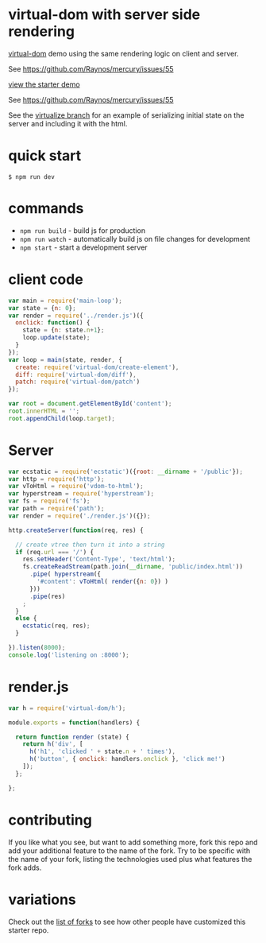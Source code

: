 # virtual-dom with server side rendering

[virtual-dom](https://npmjs.com/package/virtual-dom) demo using the same rendering logic on client and server.

See https://github.com/Raynos/mercury/issues/55

[view the starter demo](http://substack.neocities.org/virtual_dom_starter.html)

See https://github.com/Raynos/mercury/issues/55

See the [virtualize branch](https://github.com/nichoth/virtual-dom-server-rendering/tree/virtualize) for an example of serializing initial state on the server and including it with the html.

# quick start

```
$ npm run dev
```

# commands

* `npm run build` - build js for production
* `npm run watch` - automatically build js on file changes for development
* `npm start` - start a development server

# client code

``` js
var main = require('main-loop');
var state = {n: 0};
var render = require('../render.js')({
  onclick: function() {
    state = {n: state.n+1};
    loop.update(state);
  }
});
var loop = main(state, render, {
  create: require('virtual-dom/create-element'),
  diff: require('virtual-dom/diff'),
  patch: require('virtual-dom/patch')
});

var root = document.getElementById('content');
root.innerHTML = '';
root.appendChild(loop.target);

```

# Server

```js
var ecstatic = require('ecstatic')({root: __dirname + '/public'});
var http = require('http');
var vToHtml = require('vdom-to-html');
var hyperstream = require('hyperstream');
var fs = require('fs');
var path = require('path');
var render = require('./render.js')({});

http.createServer(function(req, res) {

  // create vtree then turn it into a string
  if (req.url === '/') {
    res.setHeader('Content-Type', 'text/html');
    fs.createReadStream(path.join(__dirname, 'public/index.html'))
      .pipe( hyperstream({
        '#content': vToHtml( render({n: 0}) )
      }))
      .pipe(res)
    ;
  }
  else {
    ecstatic(req, res);
  }

}).listen(8000);
console.log('listening on :8000');
```

# render.js

```js
var h = require('virtual-dom/h');

module.exports = function(handlers) {

  return function render (state) {
    return h('div', [
      h('h1', 'clicked ' + state.n + ' times'),
      h('button', { onclick: handlers.onclick }, 'click me!')
    ]);
  };

};
```

# contributing

If you like what you see, but want to add something more, fork this repo and add
your additional feature to the name of the fork. Try to be specific with the
name of your fork, listing the technologies used plus what features the fork
adds.

# variations

Check out the [list of forks](https://github.com/substack/virtual-dom-starter/network/members)
to see how other people have customized this starter repo.

